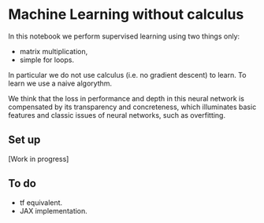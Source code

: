 # Machine Learning without calculus

In this notebook we perform supervised learning using two things only:

- matrix multiplication,
- simple for loops.

In particular we do not use calculus (i.e. no gradient descent) to learn. To learn we use a naive algorythm. 

We think that the loss in performance and depth in this neural network is compensated by its transparency and concreteness, which illuminates basic features and classic issues of neural networks, such as overfitting.


## Set up

[Work in progress]



## To do 

- tf equivalent.
- JAX implementation.
